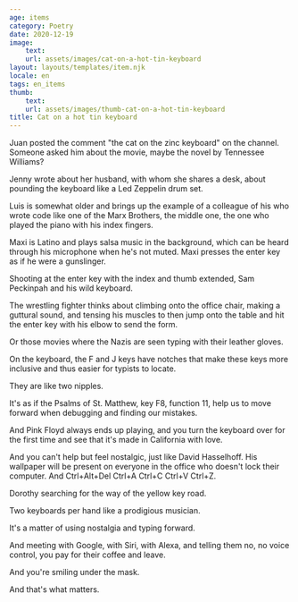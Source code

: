 ```yaml
---
age: items
category: Poetry
date: 2020-12-19
image:
    text: 
    url: assets/images/cat-on-a-hot-tin-keyboard
layout: layouts/templates/item.njk
locale: en
tags: en_items
thumb:
    text: 
    url: assets/images/thumb-cat-on-a-hot-tin-keyboard
title: Cat on a hot tin keyboard
---
```


Juan posted the comment "the cat on the zinc keyboard" on the channel. Someone asked him about the movie, maybe the novel by Tennessee Williams?

Jenny wrote about her husband, with whom she shares a desk, about pounding the keyboard like a Led Zeppelin drum set.

Luis is somewhat older and brings up the example of a colleague of his who wrote code like one of the Marx Brothers, the middle one, the one who played the piano with his index fingers.

Maxi is Latino and plays salsa music in the background, which can be heard through his microphone when he's not muted. Maxi presses the enter key as if he were a gunslinger.

Shooting at the enter key with the index and thumb extended, Sam Peckinpah and his wild keyboard.

The wrestling fighter thinks about climbing onto the office chair, making a guttural sound, and tensing his muscles to then jump onto the table and hit the enter key with his elbow to send the form.

Or those movies where the Nazis are seen typing with their leather gloves.

On the keyboard, the F and J keys have notches that make these keys more inclusive and thus easier for typists to locate.

They are like two nipples.

It's as if the Psalms of St. Matthew, key F8, function 11, help us to move forward when debugging and finding our mistakes.

And Pink Floyd always ends up playing, and you turn the keyboard over for the first time and see that it's made in California with love.

And you can't help but feel nostalgic, just like David Hasselhoff. His wallpaper will be present on everyone in the office who doesn't lock their computer.
And Ctrl+Alt+Del Ctrl+A Ctrl+C Ctrl+V Ctrl+Z.

Dorothy searching for the way of the yellow key road.

Two keyboards per hand like a prodigious musician.

It's a matter of using nostalgia and typing forward.

And meeting with Google, with Siri, with Alexa, and telling them no, no voice control, you pay for their coffee and leave.

And you're smiling under the mask.

And that's what matters.

